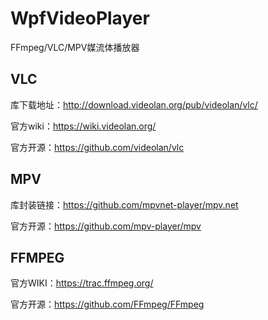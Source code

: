 # WpfVideoPlayer

FFmpeg/VLC/MPV媒流体播放器

## VLC
库下载地址：http://download.videolan.org/pub/videolan/vlc/

官方wiki：https://wiki.videolan.org/

官方开源：https://github.com/videolan/vlc

## MPV
库封装链接：https://github.com/mpvnet-player/mpv.net

官方开源：https://github.com/mpv-player/mpv

## FFMPEG
官方WIKI：https://trac.ffmpeg.org/

官方开源：https://github.com/FFmpeg/FFmpeg


